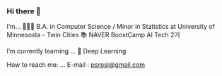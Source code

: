 ### Hi there 👋

I’m...
  👨🏻‍🎓 B.A. in Computer Science / Minor in Statistics at University of Minnesosta - Twin Cities
  📚 NAVER BoostCamp AI Tech 2기

I’m currently learning ...
  🧠 Deep Learning

How to reach me: ...
  E-mail : psrpsj@gmail.com
